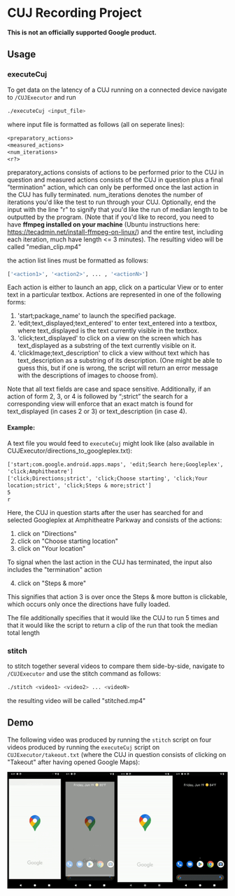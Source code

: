 # CUJ Recording Project

**This is not an officially supported Google product.**

## Usage

### executeCuj

To get data on the latency of a CUJ running on a connected device navigate to `/CUJExecutor` and run 

```bash
./executeCuj <input_file>
```

where input file is formatted as follows (all on seperate lines):

```
<preparatory_actions> 
<measured_actions> 
<num_iterations> 
<r?>
```

preparatory_actions consists of actions to be performed prior to the CUJ 
in question and measured actions consists of the CUJ in question plus a final 
"termination" action, which can only be performed once the last action in the 
CUJ has fully terminated. num_iterations denotes the number of iterations 
you'd like the test to run through your CUJ. Optionally, end the input with 
the line "r" to signify that you'd like the run of median length to be outputted 
by the program. (Note that if you'd like to record, you need to have **ffmpeg 
installed on your machine** (Ubuntu instructions here: https://tecadmin.net/install-ffmpeg-on-linux/)
and the entire test, including each iteration, much have length <= 3 minutes). 
The resulting video will be called "median_clip.mp4"

the action list lines must be formatted as follows:

```bash
['<action1>', '<action2>', ... , '<actionN>']
```
Each action is either to launch an app, click on a particular View or to enter 
text in a particular textbox. Actions are represented in one of the following forms:
     

1. 'start;package_name' to launch the specified package.
2. 'edit;text_displayed;text_entered' to enter text_entered into a textbox, where 
    text_displayed is the text currently visible in the textbox.
3. 'click;text_displayed' to click on a view on the screen which has text_displayed 
    as a substring of the text currently visible on it.
4. 'clickImage;text_description' to click a view without text which has text_description 
    as a substring of its description. (One might be able to guess this, but if one is 
    wrong, the script will return an error message with the descriptions of images to 
    choose from).

     
Note that all text fields are case and space sensitive. Additionally, if an action 
of form 2, 3, or 4 is followed by “;strict” the search for a corresponding view 
will enforce that an exact match is found for text_displayed (in cases 2 or 3) or
text_description (in case 4).


#### Example:
A text file you would feed to ``executeCuj`` might look like (also available in CUJExecutor/directions_to_googleplex.txt):
```
['start;com.google.android.apps.maps', 'edit;Search here;Googleplex', 'click;Amphitheatre']
['click;Directions;strict', 'click;Choose starting', 'click;Your location;strict', 'click;Steps & more;strict']
5
r
```
Here, the CUJ in question starts after the user has searched for and selected Googleplex at Amphitheatre Parkway and consists of the actions:

1. click on "Directions"
2. click on "Choose starting location"
3. click on "Your location"

To signal when the last action in the CUJ has terminated, the input also includes the "termination" action

4. click on "Steps & more"  

This signifies that action 3 is over once the Steps & more button is clickable, which occurs only once the directions have fully loaded.

The file additionally specifies that it would like the CUJ to run 5 times and that it would like the script to return a clip of the run that took the median total length

### stitch

to stitch together several videos to compare them side-by-side, navigate to `/CUJExecutor` and use the stitch command as follows:

```bash
./stitch <video1> <video2> ... <videoN>
```

the resulting video will be called "stitched.mp4" 

## Demo
The following video was produced by running the `stitch` script on four videos produced by running the `executeCuj` script on `CUJExecutor/takeout.txt` (where the CUJ in question consists of clicking on "Takeout" after having opened Google Maps):

![](takeout_demo.gif)
